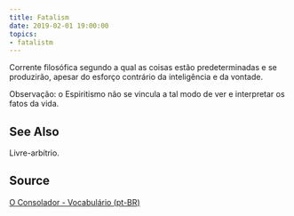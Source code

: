 ```yaml
---
title: Fatalism
date: 2019-02-01 19:00:00
topics:
- fatalistm
---
```


Corrente filosófica segundo a qual as coisas estão predeterminadas e se produzirão, apesar do esforço 
contrário da inteligência e da vontade. 

Observação: o Espiritismo não se vincula a tal modo de ver e interpretar os fatos da vida. 

## See Also
Livre-arbítrio.

## Source
[O Consolador - Vocabulário (pt-BR)](http://www.oconsolador.com.br/linkfixo/vocabulario/principal.html)



